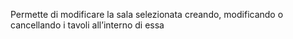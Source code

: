 Permette di modificare la sala selezionata creando, modificando o cancellando i tavoli all’interno di essa